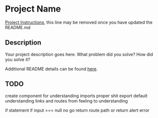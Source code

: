 # Project Name

[Project Instructions](./INSTRUCTIONS.md), this line may be removed once you have updated the README.md

## Description

Your project description goes here. What problem did you solve? How did you solve it?

Additional README details can be found [here](https://github.com/PrimeAcademy/readme-template/blob/master/README.md).




## TODO
create component for understanding
  imports proper shit
  export default understanding
  links and routes from feeling to understanding



  if statement
if input === null no go
return route path or 
return alert error




